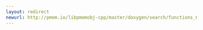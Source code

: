 ```yaml
---
layout: redirect
newurl: http://pmem.io/libpmemobj-cpp/master/doxygen/search/functions_6d.html
---
```

